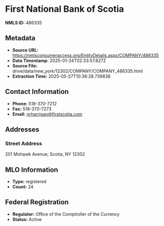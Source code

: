 # First National Bank of Scotia

**NMLS ID:** 486335

## Metadata
- **Source URL:** https://nmlsconsumeraccess.org/EntityDetails.aspx/COMPANY/486335
- **Data Timestamp:** 2025-01-24T02:33:57.827Z
- **Source File:** drive/data/new_york/12302/COMPANY/COMPANY_486335.html
- **Extraction Time:** 2025-05-27T10:36:28.739838

## Contact Information
- **Phone:** 518-370-7212
- **Fax:** 518-370-7273
- **Email:** nrharrigan@firstscotia.com

## Addresses
### Street Address
201 Mohawk Avenue; Scotia, NY 12302

## MLO Information
- **Type:** registered
- **Count:** 24

## Federal Registration
- **Regulator:** Office of the Comptroller of the Currency
- **Status:** Active
